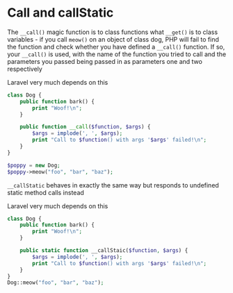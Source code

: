 # Call and callStatic

The `__call()` magic function is to class functions what `__get()` is to class variables - if you call `meow()` on an object of class dog, PHP will fail to find the function and check whether you have defined a `__call()` function. If so, your `__call()` is used, with the name of the function you tried to call and the parameters you passed being passed in as parameters one and two respectively

Laravel very much depends on this
```php
class Dog {
    public function bark() {
        print "Woof!\n";
    }

    public function __call($function, $args) {
        $args = implode(', ', $args);
        print "Call to $function() with args '$args' failed!\n";
    }
}

$poppy = new Dog;
$poppy->meow("foo", "bar", "baz");
```

`__callStatic` behaves in exactly the same way but responds to undefined static method calls instead

Laravel very much depends on this
```php
class Dog {
    public function bark() {
        print "Woof!\n";
    }

    public static function __callStaic($function, $args) {
        $args = implode(', ', $args);
        print "Call to $function() with args '$args' failed!\n";
    }
}
Dog::meow("foo", "bar", "baz");
```
